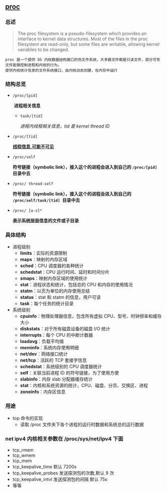 ## [proc](https://man7.org/linux/man-pages/man5/proc.5.html)
### 总述
> The proc filesystem is a pseudo-filesystem which provides an
interface to kernel data structures.
> Most of the files in the proc filesystem are read-only, but some
files are writable, allowing kernel variables to be changed.

```
proc 是一个提供 OS 内核数据结构接口的伪文件系统，大多数文件都是只读文件，部分可写文件能够控制进程和内核的行为。
提供内核统计信息的文件系统接口，由内核动态创建，在内存中运行
```

### 结构总览

- `/proc/[pid] `

  ​	**进程相关信息**

  - `task/[tid]`

    *进程内线程相关信息，tid 是 kernel thread ID*

- `/proc/[tid] `

  **[线程信息,可能不可见](https://man7.org/linux/man-pages/man2/getdents.2.html)**

- `/proc/self `

  **符号链接（symbolic link），接入这个的进程会进入到自己的 `/proc/[pid] `目录中去**

- `/proc/ thread-self`

  **符号链接（symbolic link），接入这个的进程会进入到自己的 `/proc/self/task/[tid] `目录中去**

- `/proc/ [a-z]*`

  **表示系统层面信息的文件或子目录**

### 具体结构

- 进程级别
  - **limits**：实际的资源限制
  - **maps**：映射的内存区域
  - **sched**：CPU 调度器的各种统计
  - **schedstat**：CPU 运行时间、延时和时间分片
  - **smaps**：映射内存区域的使用统计
  - **stat**：进程状态和统计，包括总的 CPU 和内存的使用情况
  - **statm**：以页为单位的内存使用总结
  - **status**：stat 和 statm 的信息，用户可读
  - **task**：每个任务的统计目录
- 系统级别
  - **cpuinfo**：物理处理器信息，包含所有虚拟 CPU、型号、时钟频率和缓存大小
  - **diskstats**：对于所有磁盘设备的磁盘 I/O 统计
  - **interrupts**：每个 CPU 的中断计数器
  - **loadavg**：负载平均值
  - **meminfo**：系统内存使用明细
  - **net/dev**：网络接口统计
  - **net/tcp**：活跃的 TCP 套接字信息
  - **schedstat**：系统级别的 CPU 调度器统计
  - **self**：关联当前进程 ID 的符号链接，为了使用方便
  - **slabinfo**：内存 slab 分配器缓存统计
  - **stat**：内核和系统资源的统计，CPU、磁盘、分页、交换区、进程
  - **zoneinfo**：内存区信息

### 用途

- top 命令的实现
  - 读取 /proc 文件夹下各个进程的运行时数据和系统总的运行数据



### net ipv4 内核相关参数在 /proc/sys/net/ipv4 下面

- tcp_rmem
- tcp_wmem
- tcp_mem
- tcp_keepalive_time  默认 7200s
- tcp_keepalive_probes 发送探测包的次数,默认 9 次
- tcp_keepalive_intvl  发送探测包的间隔 默认 75s
- 等等